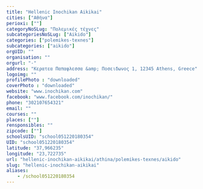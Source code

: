 ```yaml
---
title: "Hellenic Inochikan Aikikai"
cities: ["Αθήνα"]
perioxi: [""]
categoryNoSLug: "Πολεμικές τέχνες"
subcategoriesNoSLug: ["Aikido"]
categories: ["polemikes-texnes"]
subcategories: ["aikido"]
orgUID: ""
organisation: ""
orgurl: "-"
address: "Κερατεα Παπαφλεσσα &amp; Ποσειδωνος 1, 12345 Athens, Greece"
logoimg: ""
profilePhoto : "downloaded"
coverPhoto : "downloaded"
website: "www.inochikan.com"
facebook: "www.facebook.com/inochikan/"
phone: "302107654321"
email: ""
courses: ""
places: [""]
rensponsibles: ""
zipcode: [""]
schoolsUID: "school051220180354"
UID: "school051220180354"
latitude: "37,966235"
longitude: "23,722735"
url: "hellenic-inochikan-aikikai/athina/polemikes-texnes/aikido"
slug: "hellenic-inochikan-aikikai"
aliases:
    - /school051220180354
---
```





